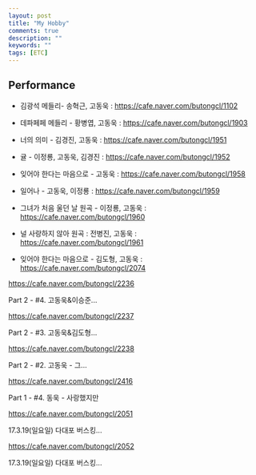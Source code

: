 ```yaml
---
layout: post
title: "My Hobby"
comments: true
description: ""
keywords: ""
tags: [ETC]
---
```


## Performance

* 김광석 메들리- 송혁근, 고동욱 : <https://cafe.naver.com/butongcl/1102>

* 데파페페 메들리 - 황병엽, 고동욱 : <https://cafe.naver.com/butongcl/1903>

* 너의 의미 - 김경진, 고동욱 : <https://cafe.naver.com/butongcl/1951>

* 귤 - 이정룡, 고동욱, 김경진 : <https://cafe.naver.com/butongcl/1952>

* 잊어야 한다는 마음으로 - 고동욱 : https://cafe.naver.com/butongcl/1958

* 일어나 - 고동욱, 이정룡 : https://cafe.naver.com/butongcl/1959

* 그녀가 처음 울던 날 원곡 - 이정룡, 고동욱 : <https://cafe.naver.com/butongcl/1960>

* 널 사랑하지 않아 원곡 : 전병진, 고동욱 : <https://cafe.naver.com/butongcl/1961>

* 잊어야 한다는 마음으로 - 김도형, 고동욱 : <https://cafe.naver.com/butongcl/2074>




https://cafe.naver.com/butongcl/2236

Part 2 - #4. 고동욱&이승준...




https://cafe.naver.com/butongcl/2237

Part 2 - #3. 고동욱&김도형...




https://cafe.naver.com/butongcl/2238

Part 2 - #2. 고동욱 - 그...




https://cafe.naver.com/butongcl/2416

Part 1 - #4. 동욱 - 사랑했지만




https://cafe.naver.com/butongcl/2051
 
17.3.19(일요일) 다대포 버스킹...




https://cafe.naver.com/butongcl/2052

17.3.19(일요일) 다대포 버스킹...

